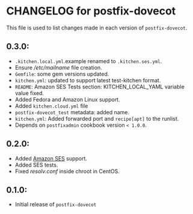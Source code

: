 # CHANGELOG for postfix-dovecot

This file is used to list changes made in each version of `postfix-dovecot`.

## 0.3.0:

* `.kitchen.local.yml`.example renamed to `.kitchen.ses.yml`.
* Ensure */etc/mailname* file creation.
* `Gemfile`: some gem versions updated.
* `kitchen.yml`: updated to support latest test-kitchen format.
* `README`: Amazon SES Tests section: KITCHEN_LOCAL_YAML variable value fixed.
* Added Fedora and Amazon Linux support.
* Added `kitchen.cloud.yml` file
* `postfix-dovecot_test` metadata: added name.
* `kitchen.yml`: Added forwarded port and `recipe[apt]` to the runlist.
* Depends on `postfixadmin` cookbook version `< 1.0.0`.

## 0.2.0:

* Added [Amazon SES](http://aws.amazon.com/ses/) support.
 * Added SES tests.
* Fixed *resolv.conf* inside chroot in CentOS.

## 0.1.0:

* Initial release of `postfix-dovecot`

